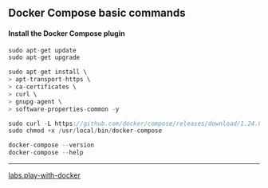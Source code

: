 ## Docker Compose basic commands

#### Install the Docker Compose plugin
```cs
sudo apt-get update
sudo apt-get upgrade

sudo apt-get install \
> apt-transport-https \
> ca-certificates \
> curl \
> gnupg-agent \
> software-properties-common -y

sudo curl -L https://github.com/docker/compose/releases/download/1.24.0/docker-compose-`uname -s`-`uname -m` -o /usr/local/bin/docker-compose
sudo chmod +x /usr/local/bin/docker-compose

docker-compose --version
docker-compose --help
```

-----



[labs.play-with-docker](https://labs.play-with-docker.com/)
